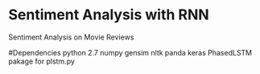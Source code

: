 # Sentiment Analysis with RNN
Sentiment Analysis on Movie Reviews

#Dependencies 
python 2.7
numpy
gensim 
nltk 
panda 
keras
PhasedLSTM pakage for plstm.py
